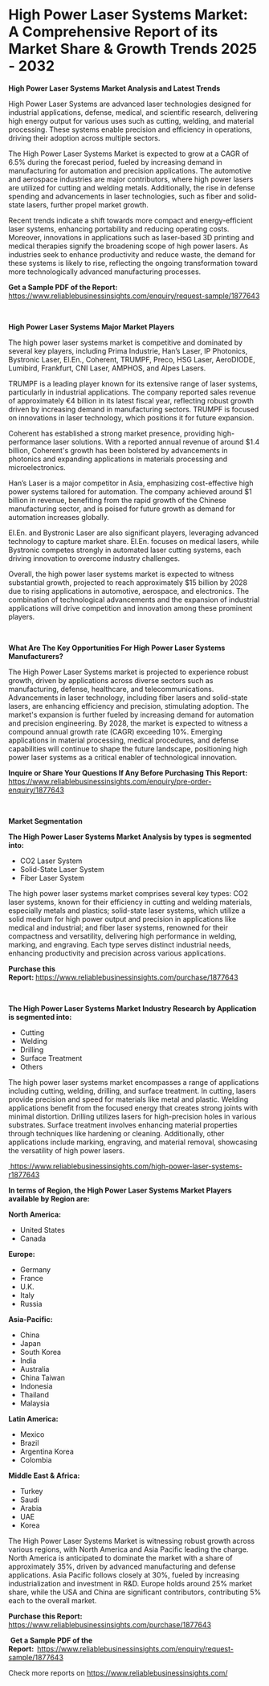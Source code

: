 <p><h1>High Power Laser Systems Market: A Comprehensive Report of its Market Share & Growth Trends 2025 - 2032</h1></p><p><strong>High Power Laser Systems Market Analysis and Latest Trends</strong></p>
<p><p>High Power Laser Systems are advanced laser technologies designed for industrial applications, defense, medical, and scientific research, delivering high energy output for various uses such as cutting, welding, and material processing. These systems enable precision and efficiency in operations, driving their adoption across multiple sectors.</p><p>The High Power Laser Systems Market is expected to grow at a CAGR of 6.5% during the forecast period, fueled by increasing demand in manufacturing for automation and precision applications. The automotive and aerospace industries are major contributors, where high power lasers are utilized for cutting and welding metals. Additionally, the rise in defense spending and advancements in laser technologies, such as fiber and solid-state lasers, further propel market growth. </p><p>Recent trends indicate a shift towards more compact and energy-efficient laser systems, enhancing portability and reducing operating costs. Moreover, innovations in applications such as laser-based 3D printing and medical therapies signify the broadening scope of high power lasers. As industries seek to enhance productivity and reduce waste, the demand for these systems is likely to rise, reflecting the ongoing transformation toward more technologically advanced manufacturing processes.</p></p>
<p><strong>Get a Sample PDF of the Report:&nbsp;</strong> <a href="https://www.reliablebusinessinsights.com/enquiry/request-sample/1877643?utm_campaign=2789&utm_medium=2&utm_source=Github&utm_content=ia&utm_term=11042025&utm_id=high-power-laser-systems">https://www.reliablebusinessinsights.com/enquiry/request-sample/1877643</a></p>
<p>&nbsp;</p>
<p><strong>High Power Laser Systems Major Market Players</strong></p>
<p><p>The high power laser systems market is competitive and dominated by several key players, including Prima Industrie, Han’s Laser, IP Photonics, Bystronic Laser, El.En., Coherent, TRUMPF, Preco, HSG Laser, AeroDIODE, Lumibird, Frankfurt, CNI Laser, AMPHOS, and Alpes Lasers.</p><p>TRUMPF is a leading player known for its extensive range of laser systems, particularly in industrial applications. The company reported sales revenue of approximately €4 billion in its latest fiscal year, reflecting robust growth driven by increasing demand in manufacturing sectors. TRUMPF is focused on innovations in laser technology, which positions it for future expansion.</p><p>Coherent has established a strong market presence, providing high-performance laser solutions. With a reported annual revenue of around $1.4 billion, Coherent's growth has been bolstered by advancements in photonics and expanding applications in materials processing and microelectronics.</p><p>Han’s Laser is a major competitor in Asia, emphasizing cost-effective high power systems tailored for automation. The company achieved around $1 billion in revenue, benefiting from the rapid growth of the Chinese manufacturing sector, and is poised for future growth as demand for automation increases globally.</p><p>El.En. and Bystronic Laser are also significant players, leveraging advanced technology to capture market share. El.En. focuses on medical lasers, while Bystronic competes strongly in automated laser cutting systems, each driving innovation to overcome industry challenges.</p><p>Overall, the high power laser systems market is expected to witness substantial growth, projected to reach approximately $15 billion by 2028 due to rising applications in automotive, aerospace, and electronics. The combination of technological advancements and the expansion of industrial applications will drive competition and innovation among these prominent players.</p></p>
<p>&nbsp;</p>
<p><strong>What Are The Key Opportunities For High Power Laser Systems Manufacturers?</strong></p>
<p><p>The High Power Laser Systems market is projected to experience robust growth, driven by applications across diverse sectors such as manufacturing, defense, healthcare, and telecommunications. Advancements in laser technology, including fiber lasers and solid-state lasers, are enhancing efficiency and precision, stimulating adoption. The market's expansion is further fueled by increasing demand for automation and precision engineering. By 2028, the market is expected to witness a compound annual growth rate (CAGR) exceeding 10%. Emerging applications in material processing, medical procedures, and defense capabilities will continue to shape the future landscape, positioning high power laser systems as a critical enabler of technological innovation.</p></p>
<p><strong>Inquire or Share Your Questions If Any Before Purchasing This Report:</strong> <a href="https://www.reliablebusinessinsights.com/enquiry/pre-order-enquiry/1877643?utm_campaign=2789&utm_medium=2&utm_source=Github&utm_content=ia&utm_term=11042025&utm_id=high-power-laser-systems">https://www.reliablebusinessinsights.com/enquiry/pre-order-enquiry/1877643</a></p>
<p>&nbsp;</p>
<p><strong>Market Segmentation</strong></p>
<p><strong>The High Power Laser Systems Market Analysis by types is segmented into:</strong></p>
<p><ul><li>CO2 Laser System</li><li>Solid-State Laser System</li><li>Fiber Laser System</li></ul></p>
<p><p>The high power laser systems market comprises several key types: CO2 laser systems, known for their efficiency in cutting and welding materials, especially metals and plastics; solid-state laser systems, which utilize a solid medium for high power output and precision in applications like medical and industrial; and fiber laser systems, renowned for their compactness and versatility, delivering high performance in welding, marking, and engraving. Each type serves distinct industrial needs, enhancing productivity and precision across various applications.</p></p>
<p><strong>Purchase this Report:&nbsp;</strong><a href="https://www.reliablebusinessinsights.com/purchase/1877643?utm_campaign=2789&utm_medium=2&utm_source=Github&utm_content=ia&utm_term=11042025&utm_id=high-power-laser-systems">https://www.reliablebusinessinsights.com/purchase/1877643</a></p>
<p>&nbsp;</p>
<p><strong>The High Power Laser Systems Market Industry Research by Application is segmented into:</strong></p>
<p><ul><li>Cutting</li><li>Welding</li><li>Drilling</li><li>Surface Treatment</li><li>Others</li></ul></p>
<p><p>The high power laser systems market encompasses a range of applications including cutting, welding, drilling, and surface treatment. In cutting, lasers provide precision and speed for materials like metal and plastic. Welding applications benefit from the focused energy that creates strong joints with minimal distortion. Drilling utilizes lasers for high-precision holes in various substrates. Surface treatment involves enhancing material properties through techniques like hardening or cleaning. Additionally, other applications include marking, engraving, and material removal, showcasing the versatility of high power lasers.</p></p>
<p><a href="https://www.reliablebusinessinsights.com/high-power-laser-systems-r1877643?utm_campaign=2789&utm_medium=2&utm_source=Github&utm_content=ia&utm_term=11042025&utm_id=high-power-laser-systems">&nbsp;https://www.reliablebusinessinsights.com/high-power-laser-systems-r1877643</a></p>
<p><strong>In terms of Region, the High Power Laser Systems Market Players available by Region are:</strong></p>
<p>
    <p> <strong> North America: </strong>
        <ul>
            <li>United States</li>
            <li>Canada</li>
        </ul>
        </p> 
    <p> <strong> Europe: </strong>
        <ul>
            <li>Germany</li>
            <li>France</li>
            <li>U.K.</li>
            <li>Italy</li>
            <li>Russia</li>
        </ul>
        </p> 
    <p> <strong> Asia-Pacific: </strong>
        <ul>
            <li>China</li>
            <li>Japan</li>
            <li>South Korea</li>
            <li>India</li>
            <li>Australia</li>
            <li>China Taiwan</li>
            <li>Indonesia</li>
            <li>Thailand</li>
            <li>Malaysia</li>
        </ul>
        </p> 
    <p> <strong> Latin America: </strong>
        <ul>
            <li>Mexico</li>
            <li>Brazil</li>
            <li>Argentina Korea</li>
            <li>Colombia</li>
        </ul>
        </p> 
    <p> <strong> Middle East & Africa: </strong>
        <ul>
            <li>Turkey</li>
            <li>Saudi</li>
            <li>Arabia</li>
            <li>UAE</li>
            <li>Korea</li>
        </ul>
    </p>
    </p>
<p><p>The High Power Laser Systems Market is witnessing robust growth across various regions, with North America and Asia Pacific leading the charge. North America is anticipated to dominate the market with a share of approximately 35%, driven by advanced manufacturing and defense applications. Asia Pacific follows closely at 30%, fueled by increasing industrialization and investment in R&D. Europe holds around 25% market share, while the USA and China are significant contributors, contributing 5% each to the overall market.</p></p>
<p><strong>Purchase this Report: </strong><a href="https://www.reliablebusinessinsights.com/purchase/1877643?utm_campaign=2789&utm_medium=2&utm_source=Github&utm_content=ia&utm_term=11042025&utm_id=high-power-laser-systems">https://www.reliablebusinessinsights.com/purchase/1877643</a></p>
<p>&nbsp;<strong>Get a Sample PDF of the Report:&nbsp;&nbsp;</strong><a href="https://www.reliablebusinessinsights.com/enquiry/request-sample/1877643?utm_campaign=2789&utm_medium=2&utm_source=Github&utm_content=ia&utm_term=11042025&utm_id=high-power-laser-systems">https://www.reliablebusinessinsights.com/enquiry/request-sample/1877643</a></p>
<p><strong></strong></p>
<p>Check more reports on <a href="https://www.reliablebusinessinsights.com/?utm_campaign=2789&utm_medium=2&utm_source=Github&utm_content=ia&utm_term=11042025&utm_id=high-power-laser-systems">https://www.reliablebusinessinsights.com/</a></p>